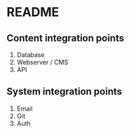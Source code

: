 # README

## Content integration points

1. Database
2. Webserver / CMS
3. API

## System integration points

1. Email
2. Git
3. Auth
